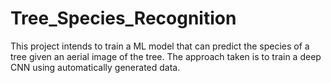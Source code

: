 # Tree_Species_Recognition
This project intends to train a ML model that can predict the species of a tree given an aerial image of the tree. The approach taken is to train a deep CNN using automatically generated data. 
